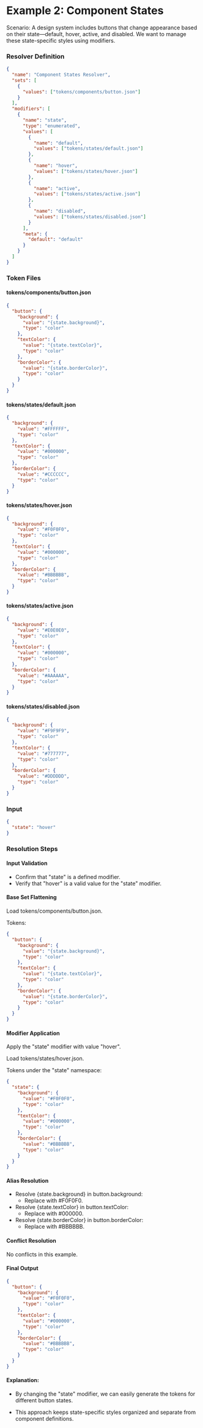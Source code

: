 # Example 2: Component States

<aside class="example" title="Responsive Design Resolver">

Scenario: A design system includes buttons that change appearance based on their state—default, hover, active, and disabled. We want to manage these state-specific styles using modifiers.

### Resolver Definition

```json
{
  "name": "Component States Resolver",
  "sets": [
    {
      "values": ["tokens/components/button.json"]
    }
  ],
  "modifiers": [
    {
      "name": "state",
      "type": "enumerated",
      "values": [
        {
          "name": "default",
          "values": ["tokens/states/default.json"]
        },
        {
          "name": "hover",
          "values": ["tokens/states/hover.json"]
        },
        {
          "name": "active",
          "values": ["tokens/states/active.json"]
        },
        {
          "name": "disabled",
          "values": ["tokens/states/disabled.json"]
        }
      ],
      "meta": {
        "default": "default"
      }
    }
  ]
}
```

### Token Files

#### tokens/components/button.json

```json
{
  "button": {
    "background": {
      "value": "{state.background}",
      "type": "color"
    },
    "textColor": {
      "value": "{state.textColor}",
      "type": "color"
    },
    "borderColor": {
      "value": "{state.borderColor}",
      "type": "color"
    }
  }
}
```

#### tokens/states/default.json

```json
{
  "background": {
    "value": "#FFFFFF",
    "type": "color"
  },
  "textColor": {
    "value": "#000000",
    "type": "color"
  },
  "borderColor": {
    "value": "#CCCCCC",
    "type": "color"
  }
}
```

#### tokens/states/hover.json

```json
{
  "background": {
    "value": "#F0F0F0",
    "type": "color"
  },
  "textColor": {
    "value": "#000000",
    "type": "color"
  },
  "borderColor": {
    "value": "#BBBBBB",
    "type": "color"
  }
}
```

#### tokens/states/active.json

```json
{
  "background": {
    "value": "#E0E0E0",
    "type": "color"
  },
  "textColor": {
    "value": "#000000",
    "type": "color"
  },
  "borderColor": {
    "value": "#AAAAAA",
    "type": "color"
  }
}
```

#### tokens/states/disabled.json

```json
{
  "background": {
    "value": "#F9F9F9",
    "type": "color"
  },
  "textColor": {
    "value": "#777777",
    "type": "color"
  },
  "borderColor": {
    "value": "#DDDDDD",
    "type": "color"
  }
}
```

### Input

```json
{
  "state": "hover"
}
```

### Resolution Steps

#### Input Validation

- Confirm that "state" is a defined modifier.
- Verify that "hover" is a valid value for the "state" modifier.

#### Base Set Flattening

Load tokens/components/button.json.

Tokens:

```json
{
  "button": {
    "background": {
      "value": "{state.background}",
      "type": "color"
    },
    "textColor": {
      "value": "{state.textColor}",
      "type": "color"
    },
    "borderColor": {
      "value": "{state.borderColor}",
      "type": "color"
    }
  }
}
```

#### Modifier Application

Apply the "state" modifier with value "hover".

Load tokens/states/hover.json.

Tokens under the "state" namespace:

```json
{
  "state": {
    "background": {
      "value": "#F0F0F0",
      "type": "color"
    },
    "textColor": {
      "value": "#000000",
      "type": "color"
    },
    "borderColor": {
      "value": "#BBBBBB",
      "type": "color"
    }
  }
}
```

#### Alias Resolution

- Resolve {state.background} in button.background:
  - Replace with #F0F0F0.
- Resolve {state.textColor} in button.textColor:
  - Replace with #000000.
- Resolve {state.borderColor} in button.borderColor:
  - Replace with #BBBBBB.

#### Conflict Resolution

No conflicts in this example.

#### Final Output

```json
{
  "button": {
    "background": {
      "value": "#F0F0F0",
      "type": "color"
    },
    "textColor": {
      "value": "#000000",
      "type": "color"
    },
    "borderColor": {
      "value": "#BBBBBB",
      "type": "color"
    }
  }
}
```

#### Explanation:

- By changing the "state" modifier, we can easily generate the tokens for different button states.

- This approach keeps state-specific styles organized and separate from component definitions.

</aside>

